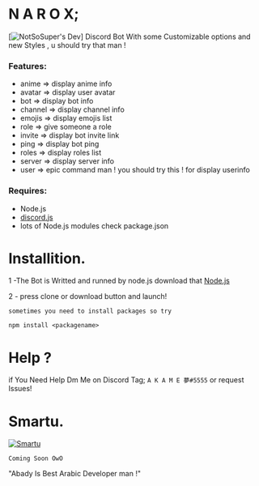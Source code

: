 # N A R O X; 

[![NotSoSuper's Dev](https://media.discordapp.net/attachments/477822666200580098/568624192946438145/JPEG_20190320_093241.jpg?width=300&height=300)]
Discord Bot With some Customizable options and new Styles , u should try that man !
### Features:
- anime <animename> => display anime info
- avatar => display user avatar
- bot => display bot info
- channel => display channel info
- emojis => display emojis list
- role <member> <rolename> => give someone a role
- invite => display bot invite link
- ping => display bot ping
- roles => display roles list
- server => display server info
- user => epic command man ! you should try this ! for display userinfo
### Requires:
- Node.js
- [discord.js](https://www.npmjs.com/package/discord.js)
- lots of Node.js modules check package.json
# Installition.
1 -The Bot is Writted and runned by node.js download that [Node.js](https://nodejs.org/en/download/)

2 - press clone or download button and launch!

`sometimes you need to install packages so try`
```fix
npm install <packagename>
```
# Help ? 

if You Need Help Dm Me on Discord Tag; `A K A M E 夢#5555`
or request Issues!
# Smartu.
[![Smartu](https://discordapp.com/api/guilds/565645739229839400/widget.png?style=banner2)](https://discord.gg/enYY7HP)

` Coming Soon OwO `


"Abady Is Best Arabic Developer man !"
